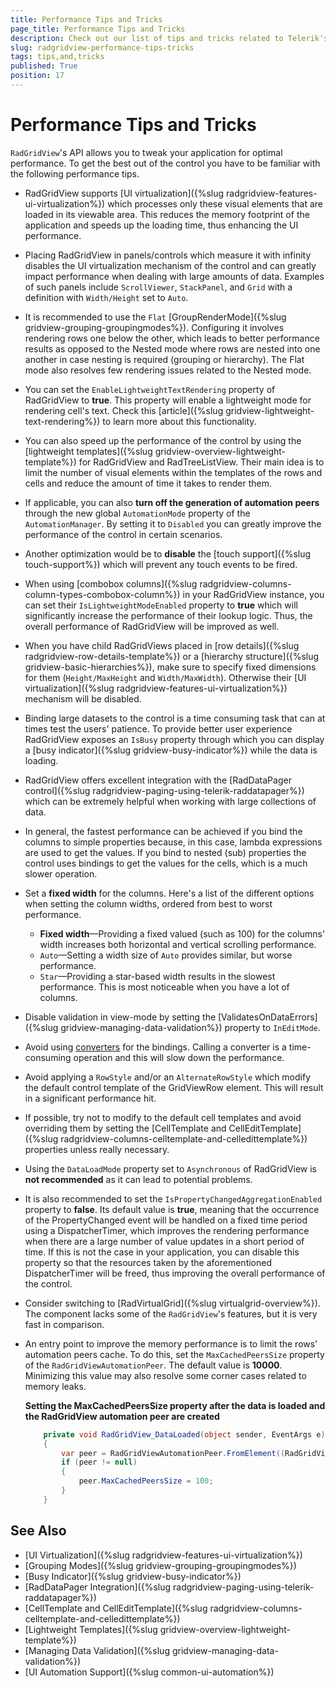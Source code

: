 ```yaml
---
title: Performance Tips and Tricks
page_title: Performance Tips and Tricks
description: Check out our list of tips and tricks related to Telerik's {{ site.framework_name }} DataGrid that will help you tweak your application for optimal performance.
slug: radgridview-performance-tips-tricks
tags: tips,and,tricks
published: True
position: 17
---
```


# Performance Tips and Tricks

`RadGridView`'s API allows you to tweak your application for optimal performance. To get the best out of the control you have to be familiar with the following performance tips.

* RadGridView supports [UI virtualization]({%slug radgridview-features-ui-virtualization%}) which processes only these visual elements that are loaded in its viewable area. This reduces the memory footprint of the application and speeds up the loading time, thus enhancing the UI performance.
          
* Placing RadGridView in panels/controls which measure it with infinity disables the UI virtualization mechanism of the control and can greatly impact performance when dealing with large amounts of data. Examples of such panels include `ScrollViewer`, `StackPanel`, and `Grid` with a definition with `Width/Height` set to `Auto`.
            
* It is recommended to use the `Flat` [GroupRenderMode]({%slug gridview-grouping-groupingmodes%}). Configuring it involves rendering rows one below the other, which leads to better performance results as opposed to the Nested mode where rows are nested into one another in case nesting is required (grouping or hierarchy). The Flat mode also resolves few rendering issues related to the Nested mode.

* You can set the `EnableLightweightTextRendering` property of RadGridView to __true__. This property will enable a lightweight mode for rendering cell's text. Check this [article]({%slug gridview-lightweight-text-rendering%}) to learn more about this functionality.

* You can also speed up the performance of the control by using the [lightweight templates]({%slug gridview-overview-lightweight-template%}) for RadGridView and RadTreeListView. Their main idea is to limit the number of visual elements within the templates of the rows and cells and reduce the amount of time it takes to render them.

* If applicable, you can also __turn off the generation of automation peers__ through the new global `AutomationMode` property of the `AutomationManager`. By setting it to `Disabled` you can greatly improve the performance of the control in certain scenarios.
            
* Another optimization would be to __disable__ the [touch support]({%slug touch-support%}) which will prevent any touch events to be fired. 

* When using [combobox columns]({%slug radgridview-columns-column-types-combobox-column%}) in your RadGridView instance, you can set their `IsLightweightModeEnabled` property to __true__ which will significantly increase the performance of their lookup logic. Thus, the overall performance of RadGridView will be improved as well.

* When you have child RadGridViews placed in [row details]({%slug radgridview-row-details-template%}) or a [hierarchy structure]({%slug gridview-basic-hierarchies%}), make sure to specify fixed dimensions for them (`Height/MaxHeight` and `Width/MaxWidth`). Otherwise their [UI virtualization]({%slug radgridview-features-ui-virtualization%}) mechanism will be disabled. 

* Binding large datasets to the control is a time consuming task that can at times test the users' patience. To provide better user experience RadGridView exposes an `IsBusy` property through which you can display a [busy indicator]({%slug gridview-busy-indicator%}) while the data is loading.
            
* RadGridView offers excellent integration with the [RadDataPager control]({%slug radgridview-paging-using-telerik-raddatapager%}) which can be extremely helpful when working with large collections of data.

* In general, the fastest performance can be achieved if you bind the columns to simple properties because, in this case, lambda expressions are used to get the values. If you bind to nested (sub) properties the control uses bindings to get the values for the cells, which is a much slower operation.            

* Set а __fixed width__ for the columns. Here's a list of the different options when setting the column widths, ordered from best to worst performance.
	* __Fixed width__&mdash;Providing a fixed valued (such as 100) for the columns' width increases both horizontal and vertical scrolling performance. 
	* `Auto`&mdash;Setting a width size of `Auto` provides similar, but worse performance.
	* `Star`&mdash;Providing a star-based width results in the slowest performance. This is most noticeable when you have a lot of columns.

* Disable validation in view-mode by setting the [ValidatesOnDataErrors]({%slug gridview-managing-data-validation%}) property to `InEditMode`.

* Avoid using [converters](https://docs.microsoft.com/en-us/dotnet/api/system.windows.data.ivalueconverter) for the bindings. Calling a converter is a time-consuming operation and this will slow down the performance.

* Avoid applying a `RowStyle` and/or an `AlternateRowStyle` which modify the default control template of the GridViewRow element. This will result in a significant performance hit.
            
* If possible, try not to modify to the default cell templates and avoid overriding them by setting the [CellTemplate and CellEditTemplate]({%slug radgridview-columns-celltemplate-and-celledittemplate%}) properties unless really necessary.

* Using the `DataLoadMode` property set to `Asynchronous` of RadGridView is __not recommended__ as it can lead to potential problems.

* It is also recommended to set the `IsPropertyChangedAggregationEnabled` property to __false__. Its default value is __true__, meaning that the occurrence of the PropertyChanged event will be handled on a fixed time period using a DispatcherTimer, which improves the rendering performance when there are a large number of value updates in a short period of time. If this is not the case in your application, you can disable this property so that the resources taken by the aforementioned DispatcherTimer will be freed, thus improving the overall performance of the control.

* Consider switching to [RadVirtualGrid]({%slug virtualgrid-overview%}). The component lacks some of the `RadGridView`'s features, but it is very fast in comparison.

* An entry point to improve the memory performance is to limit the rows' automation peers cache. To do this, set the `MaxCachedPeersSize` property of the `RadGridViewAutomationPeer`. The default value is __10000__. Minimizing this value may also resolve some corner cases related to memory leaks.

	__Setting the MaxCachedPeersSize property after the data is loaded and the RadGridView automation peer are created__
	```C#
		private void RadGridView_DataLoaded(object sender, EventArgs e)
		{
			var peer = RadGridViewAutomationPeer.FromElement((RadGridView)sender) as RadGridViewAutomationPeer;
			if (peer != null)
			{
				peer.MaxCachedPeersSize = 100;
			}
		}
	```

## See Also

* [UI Virtualization]({%slug radgridview-features-ui-virtualization%})
* [Grouping Modes]({%slug gridview-grouping-groupingmodes%})
* [Busy Indicator]({%slug gridview-busy-indicator%})
* [RadDataPager Integration]({%slug radgridview-paging-using-telerik-raddatapager%})
* [CellTemplate and CellEditTemplate]({%slug radgridview-columns-celltemplate-and-celledittemplate%})
* [Lightweight Templates]({%slug gridview-overview-lightweight-template%})
* [Managing Data Validation]({%slug gridview-managing-data-validation%})
* [UI Automation Support]({%slug common-ui-automation%})
